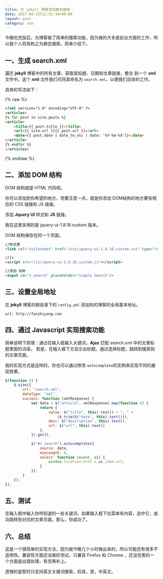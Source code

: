 ```yaml
---
title: 为 jekyll 博客添加静态搜索
date: 2017-04-15T12:52:44+00:00
layout: post
category: use
---
```


今晚吃完饭后，为博客做了简单的搜索功能，因为做的大多是前台方面的工作，所以我个人将其称之为静态搜索。简单介绍下。

## 一、生成 search.xml

遍历 **jekyll** 博客中的所有文章，获取其标题、日期和文章链接，整合
到一个 **xml** 文件中。这个 **xml** 文件我们可将其命名为 `search.xml`，以便我们后续的工作。

具体的写法如下：

{% raw %}
```html
<?xml version="1.0" encoding="UTF-8" ?>
<articles>
{% for post in site.posts %}
<article>
    <title>{{ post.title }}</title>
    <url>{{ site.url }}{{ post.url }}</url>
    <date>{{ post.date | date_to_utc | date: '%Y-%m-%d'}}</date>
</article>
{% endfor %}
</articles>
```
{% endraw %}

## 二、添加 DOM 结构

DOM 结构就是 HTML 代码啦。

你可以添加到你希望的地方，但要注意一点，就是你添加 DOM结构的地方要有相应的 CSS 链接和 JS 链接。

添加 **Jquery UI** 样式和 **JS** 链接。

我在这里采用的是 jquery-ui-1.8.18.custom 版本。

DOM 结构保存在同一个页面。


```html
//样式表
<link rel="stylesheet" href="/css/jquery-ui-1.8.18.custom.css" type="text/css">

//js
<script src="/js/jquery-ui-1.8.18.custom.js"></script>

//添加 DOM
<input id="J_search" placeholder="Simple Search"/>
```

## 三、设置全局地址

在 **jekyll** 博客的根目录下的 `config.yml` 添加你的博客的全局基本地址。

```
url: http://fanzhiyang.com
```

## 四、通过 Javascript 实现搜索功能

简单说明下原理：通过在输入框输入关键词，**Ajax** 匹配 search.xml 中的文章标题里面的词语，
若是，在输入框下方显示出标题。通过选择标题，跳转到搜索到的文章页面。

我的实现方式是这样的，你也可以通过修改 `autocomplete`的实例来实现不同的展现效果。

```js
$(function () {
	$.ajax({
		url: "search.xml",
		dataType: "xml",
		success: function (xmlResponse) {
			var data = $("article", xmlResponse).map(function () {
				return {
					value: $("title", this).text() + ", " +
						($.trim($("date", this).text())),
					desc: $("description", this).text(),
					url: $("url", this).text()
				};
			}).get();

			$("#J_search").autocomplete({
				source: data,
				minLength: 0,
				select: function (event, ui) {
					window.location.href = ui.item.url;
				}
			});
		}
	});
});
```

## 五、测试

在输入框中输入你所知道的一些关键词，如果输入框下拉菜单有内容，选中它，成功跳转到对应的文章页面。那么，你成功了。

## 六、总结

这是一个很简单的实现方法，因为就今晚几个小时做出来的，所以可能还有很多不适用性。兼容性方面还没做好测试，只兼容 Firefox 和 Chrome ，还没完善的一个方面是出错处理，有空再补上。

遗憾的是暂时只支持英文关键词搜索，后续，恩，中英文。
